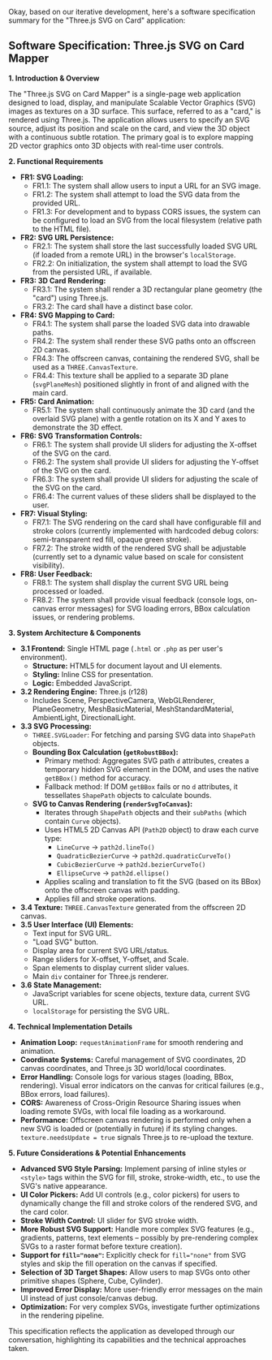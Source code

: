 Okay, based on our iterative development, here's a software specification summary for the "Three.js SVG on Card" application:

## Software Specification: Three.js SVG on Card Mapper

**1. Introduction & Overview**

The "Three.js SVG on Card Mapper" is a single-page web application designed to load, display, and manipulate Scalable Vector Graphics (SVG) images as textures on a 3D surface. This surface, referred to as a "card," is rendered using Three.js. The application allows users to specify an SVG source, adjust its position and scale on the card, and view the 3D object with a continuous subtle rotation. The primary goal is to explore mapping 2D vector graphics onto 3D objects with real-time user controls.

**2. Functional Requirements**

*   **FR1: SVG Loading:**
    *   FR1.1: The system shall allow users to input a URL for an SVG image.
    *   FR1.2: The system shall attempt to load the SVG data from the provided URL.
    *   FR1.3: For development and to bypass CORS issues, the system can be configured to load an SVG from the local filesystem (relative path to the HTML file).
*   **FR2: SVG URL Persistence:**
    *   FR2.1: The system shall store the last successfully loaded SVG URL (if loaded from a remote URL) in the browser's `localStorage`.
    *   FR2.2: On initialization, the system shall attempt to load the SVG from the persisted URL, if available.
*   **FR3: 3D Card Rendering:**
    *   FR3.1: The system shall render a 3D rectangular plane geometry (the "card") using Three.js.
    *   FR3.2: The card shall have a distinct base color.
*   **FR4: SVG Mapping to Card:**
    *   FR4.1: The system shall parse the loaded SVG data into drawable paths.
    *   FR4.2: The system shall render these SVG paths onto an offscreen 2D canvas.
    *   FR4.3: The offscreen canvas, containing the rendered SVG, shall be used as a `THREE.CanvasTexture`.
    *   FR4.4: This texture shall be applied to a separate 3D plane (`svgPlaneMesh`) positioned slightly in front of and aligned with the main card.
*   **FR5: Card Animation:**
    *   FR5.1: The system shall continuously animate the 3D card (and the overlaid SVG plane) with a gentle rotation on its X and Y axes to demonstrate the 3D effect.
*   **FR6: SVG Transformation Controls:**
    *   FR6.1: The system shall provide UI sliders for adjusting the X-offset of the SVG on the card.
    *   FR6.2: The system shall provide UI sliders for adjusting the Y-offset of the SVG on the card.
    *   FR6.3: The system shall provide UI sliders for adjusting the scale of the SVG on the card.
    *   FR6.4: The current values of these sliders shall be displayed to the user.
*   **FR7: Visual Styling:**
    *   FR7.1: The SVG rendering on the card shall have configurable fill and stroke colors (currently implemented with hardcoded debug colors: semi-transparent red fill, opaque green stroke).
    *   FR7.2: The stroke width of the rendered SVG shall be adjustable (currently set to a dynamic value based on scale for consistent visibility).
*   **FR8: User Feedback:**
    *   FR8.1: The system shall display the current SVG URL being processed or loaded.
    *   FR8.2: The system shall provide visual feedback (console logs, on-canvas error messages) for SVG loading errors, BBox calculation issues, or rendering problems.

**3. System Architecture & Components**

*   **3.1 Frontend:** Single HTML page (`.html` or `.php` as per user's environment).
    *   **Structure:** HTML5 for document layout and UI elements.
    *   **Styling:** Inline CSS for presentation.
    *   **Logic:** Embedded JavaScript.
*   **3.2 Rendering Engine:** Three.js (r128)
    *   Includes Scene, PerspectiveCamera, WebGLRenderer, PlaneGeometry, MeshBasicMaterial, MeshStandardMaterial, AmbientLight, DirectionalLight.
*   **3.3 SVG Processing:**
    *   `THREE.SVGLoader`: For fetching and parsing SVG data into `ShapePath` objects.
    *   **Bounding Box Calculation (`getRobustBBox`):**
        *   Primary method: Aggregates SVG path `d` attributes, creates a temporary hidden SVG element in the DOM, and uses the native `getBBox()` method for accuracy.
        *   Fallback method: If DOM `getBBox` fails or no `d` attributes, it tessellates `ShapePath` objects to calculate bounds.
    *   **SVG to Canvas Rendering (`renderSvgToCanvas`):**
        *   Iterates through `ShapePath` objects and their `subPaths` (which contain `Curve` objects).
        *   Uses HTML5 2D Canvas API (`Path2D` object) to draw each curve type:
            *   `LineCurve` -> `path2d.lineTo()`
            *   `QuadraticBezierCurve` -> `path2d.quadraticCurveTo()`
            *   `CubicBezierCurve` -> `path2d.bezierCurveTo()`
            *   `EllipseCurve` -> `path2d.ellipse()`
        *   Applies scaling and translation to fit the SVG (based on its BBox) onto the offscreen canvas with padding.
        *   Applies fill and stroke operations.
*   **3.4 Texture:** `THREE.CanvasTexture` generated from the offscreen 2D canvas.
*   **3.5 User Interface (UI) Elements:**
    *   Text input for SVG URL.
    *   "Load SVG" button.
    *   Display area for current SVG URL/status.
    *   Range sliders for X-offset, Y-offset, and Scale.
    *   Span elements to display current slider values.
    *   Main `div` container for Three.js renderer.
*   **3.6 State Management:**
    *   JavaScript variables for scene objects, texture data, current SVG URL.
    *   `localStorage` for persisting the SVG URL.

**4. Technical Implementation Details**

*   **Animation Loop:** `requestAnimationFrame` for smooth rendering and animation.
*   **Coordinate Systems:** Careful management of SVG coordinates, 2D canvas coordinates, and Three.js 3D world/local coordinates.
*   **Error Handling:** Console logs for various stages (loading, BBox, rendering). Visual error indicators on the canvas for critical failures (e.g., BBox errors, load failures).
*   **CORS:** Awareness of Cross-Origin Resource Sharing issues when loading remote SVGs, with local file loading as a workaround.
*   **Performance:** Offscreen canvas rendering is performed only when a new SVG is loaded or (potentially in future) if its styling changes. `texture.needsUpdate = true` signals Three.js to re-upload the texture.

**5. Future Considerations & Potential Enhancements**

*   **Advanced SVG Style Parsing:** Implement parsing of inline styles or `<style>` tags within the SVG for fill, stroke, stroke-width, etc., to use the SVG's native appearance.
*   **UI Color Pickers:** Add UI controls (e.g., color pickers) for users to dynamically change the fill and stroke colors of the rendered SVG, and the card color.
*   **Stroke Width Control:** UI slider for SVG stroke width.
*   **More Robust SVG Support:** Handle more complex SVG features (e.g., gradients, patterns, text elements – possibly by pre-rendering complex SVGs to a raster format before texture creation).
*   **Support for `fill="none"`:** Explicitly check for `fill="none"` from SVG styles and skip the fill operation on the canvas if specified.
*   **Selection of 3D Target Shapes:** Allow users to map SVGs onto other primitive shapes (Sphere, Cube, Cylinder).
*   **Improved Error Display:** More user-friendly error messages on the main UI instead of just console/canvas debug.
*   **Optimization:** For very complex SVGs, investigate further optimizations in the rendering pipeline.

This specification reflects the application as developed through our conversation, highlighting its capabilities and the technical approaches taken.